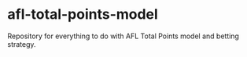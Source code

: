 # afl-total-points-model
Repository for everything to do with AFL Total Points model and betting strategy.

